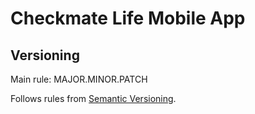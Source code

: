 # Checkmate Life Mobile App

## Versioning

Main rule: MAJOR.MINOR.PATCH

Follows rules from [Semantic Versioning](http://semver.org/).
